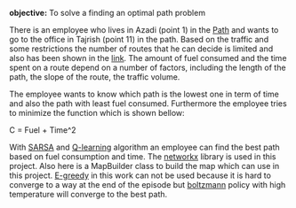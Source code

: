 **objective:** To solve a finding an optimal path problem

There is an employee who lives in Azadi (point 1) in the [Path](https://www.google.com/maps/d/viewer?mid=1sYBzYAzJ99W9Le8IObYut6tvwy8QlJUJ&ll=35.755360553840816%2C51.393035300000065&z=12) and wants to go to the office in Tajrish (point 11) in the path. Based on the traffic and some restrictions the number of routes that he can decide is limited and also has been shown in the [link](https://www.google.com/maps/d/viewer?mid=1sYBzYAzJ99W9Le8IObYut6tvwy8QlJUJ&ll=35.755360553840816%2C51.393035300000065&z=12). The amount of fuel consumed and the time spent on a route depend on a number of factors, including the length of the path, the slope of the route, the traffic volume.

The employee wants to know which path is the lowest one in term of time and also the path with least fuel consumed. Furthermore the employee tries to minimize the function which is shown bellow:

C = Fuel + Time^2


With [SARSA](https://en.wikipedia.org/wiki/State–action–reward–state–action) and [Q-learning](https://en.wikipedia.org/wiki/Q-learning) algorithm an employee can find the best path based on fuel consumption and time.
The [networkx](https://networkx.github.io) library is used in this project.
Also here is a MapBuilder class to build the map which can use in this project.
[E-greedy](https://junedmunshi.wordpress.com/2012/03/30/how-to-implement-epsilon-greedy-strategy-policy/) in this work can not be used because it is hard to converge to a way at the end of the episode but [boltzmann](https://en.wikipedia.org/wiki/Boltzmann_distribution) policy with high temperature will converge to the best path.
